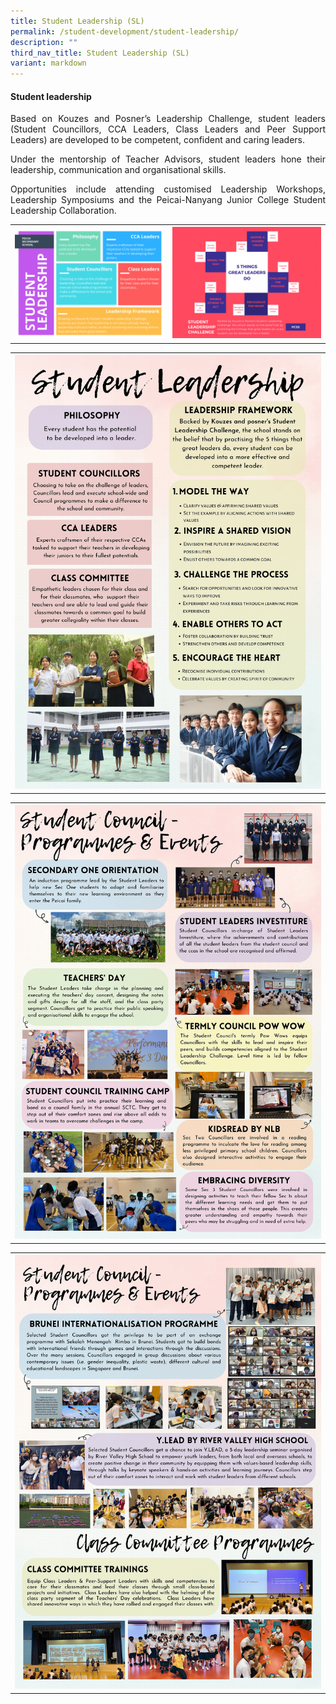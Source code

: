 ```yaml
---
title: Student Leadership (SL)
permalink: /student-development/student-leadership/
description: ""
third_nav_title: Student Leadership (SL)
variant: markdown
---
```

<h4><strong>Student leadership</strong></h4>
<p></p><p align="justify">Based on Kouzes and Posner’s Leadership Challenge, student leaders (Student Councillors, CCA Leaders, Class Leaders and Peer Support Leaders) are developed to be competent, confident and caring leaders.</p>
<p></p><p align="justify">Under the mentorship of Teacher Advisors, student leaders hone their leadership, communication and organisational skills.</p>
<p></p><p align="justify">Opportunities include attending customised Leadership Workshops, Leadership Symposiums and the Peicai-Nanyang Junior College Student Leadership Collaboration.</p>
<table>
<tbody>
<tr>
<th><img src="/images/student leadership1.jpg" style="width: 100%;"><br>	
</th><td><img src="/images/student leadership12.jpg" style="width: 100%;"><br>	
</td></tr>
</tbody>
</table>
<table>
<tbody>
<tr>
<th><img src="/images/Student_Leadership_Open_House_Poster_1.jpg" style="width: 100%;"><br>	
</th></tr>
</tbody>
</table>
<table>
<tbody>
<tr>
<th><img src="/images/Student_Leadership_Open_House_Poster_2.jpg" style="width: 100%;"><br>	
</th></tr>
</tbody>
</table><table>
<tbody>
<tr>
<th><img src="/images/Student_Leadership_Open_House_Poster_3.jpg" style="width: 100%;"><br>	
</th></tr>
</tbody>
</table>